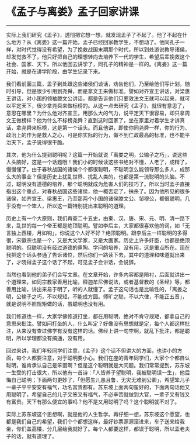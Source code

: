# 《孟子与离娄》孟子回家讲课

------

实际上我们研究《孟子》，透彻把它想一想，就发现孟子了不起了。他了不起在什么地方？从《离娄》这一篇开始，孟子已经回家教学生，不想动了。他同孔子一样，对时代觉得没有希望，为了挽救战国末期那个时代，所以到处游说教导诸侯，却发觉救不了，他只好把自己的理想转向去培养下一代的学生，希望后辈挽救这个社会、国家、天下。所以他回去讲学了，同孔子的精神是一样的。《离娄》这一篇开始，就是在讲学阶段，由学生记录下来。

我们看前面三篇，孟子到处跟这些诸侯们谈话，劝告他们，乃至给他们写计划，随时引导，但是很少引用到尧舜，而是拿文王来做标准。譬如对齐宣王讲话，对梁惠王讲话，对小国的领袖滕文公讲话，都是告诉他们只要效法文王就可以起来，就可以平定天下，很少拿尧舜来做标榜的。从这一点去研究《孟子》，就很有意思了，意思在哪里？为什么他对齐宣王，用那么大的气力，说平定天下很容易，却只拿周文王做榜样？他为什么不标榜尧舜？直到这时回家了，坐在家里对着学生才讲真话，拿尧舜来标榜，这是第一个话头。而且他讲，即使你同尧舜一样，你的行为、政治上的作为是救人之心，可是你实际的行为，做不到仁政最高的标准，也不能平治天下，孟子说得很干脆。

其次，他为什么提到聪明呢？这篇一开始就说「离娄之明，公输子之巧」，说这些人头脑好，这是一个话题哦！我们小的时候读这些书绝对不懂，人老了，成精了，慢慢懂了。由于春秋战国的诸侯个个都很聪明，不聪明怎么能领导那么多人，成那么大的事业？但是历史上扰乱世界、扰乱人类的，也都是第一流聪明的头脑。不过，聪明没有道德的培养，那个聪明就成为危害人们的技巧了。所以当时孟子直接指出这个重点，对春秋战国这些诸侯，他一概否定了，抹杀了。因为他所见的很多诸侯，如齐宣王、梁惠王，乃至那两个小国的诸侯滕文公、邹穆公，都很聪明，几乎没有一个笨人，所以这一篇特别提出来聪明的道理。

历史上有一个大原则，我们再查二十五史，由秦、汉、唐、宋、元、明、清一路下来，乱世的每一个帝王都是绝顶聪明。譬如李后主，大家都很喜欢他的词，如「无言独上西楼，月如钩」，你说这个人好不好？绝顶聪明。跟李后主一样聪明的多得很，宋徽宗也是一个，又是大文学家，又是大画家。历史上许多奸臣，也都是绝顶聪明的。但聪明没有经过道德的熏陶、学问的培养，没有用，这是重点所在。现在我把这个话头参通了告诉诸位，然后你们一路读下去，其中的道理和味道就出来了，才晓得孟子这个话了不起，可见孟子会讲话，会说辞。

当然也看到他的弟子们会写文章。在文章开始，许多内容都是陪衬，后面就讲出一个道理来，如同宗教家善用比喻，释迦牟尼佛说法，或者基督教的《圣经》等，都善用比喻，讲出来易于明了，听的人就懂了。孟子这句话也是比喻性的，「离娄之明，公输子之巧，不以规矩，不能成方圆。师旷之聪，不以六律，不能正五音」，就是说明不照规矩做的话，虽聪明也没有用。

我们修道也一样，大家学佛修道打坐，都在用聪明，绝对不肯守规矩，都拿自己的意思来批注。譬如问打坐的人，什么叫定？好像没有思想就是定，每个人都这样批注，从来没有查过佛学有没有这样的话。佛经上讲一句空啊，就乱下批注，都是聪明，所以学理都没有搞通，没有用。

回过来讲，我们年轻同学们注意，《孟子》这个话不但讲大的方面，也讲小的方面，每个人都要注意，对于聪明要小心。我们在座的青年同学们，大家个个都自认聪明，谁肯承认自己是笨蛋啊？但是这个聪明就是大问题。我们常常提到，苏东坡一生受的打击很大，所以他有一首诗：「人皆养子望聪明，我被聪明误一生」，他后悔自己聪明；下面两句更妙了，「但愿生儿愚且鲁，无灾无难到公卿」，希望笨儿子一辈子平平安安有福气，功名富贵都有。苏东坡上面两句蛮好的，下面两句话他又用聪明了，希望自己的儿子又笨又有福气，不必辛苦就做到大官，一辈子又有钱又有富贵。天下有那么便宜的事吗？他不是又用聪明了吗？这个聪明就不对了。

实际上苏东坡这个思想啊，就是他的人生哲学。再仔细一想，苏东坡这个愿望，也都是我们自己的希望，我们个个都想这样，最好钞票源源滚进来，车子送来给我坐，你们盖高楼，分几层给我就好了。每个人都要这样，都误于聪明，所以孟老夫子的话，就有道理了。

